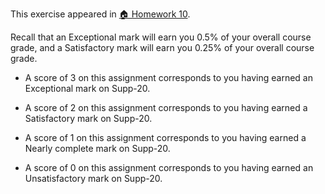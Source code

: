 This exercise appeared in <a href="assignment: 🏠 Homework 10">🏠 Homework 10</a>.

Recall that an Exceptional mark will earn you 0.5% of your overall course grade, and a Satisfactory mark will earn you 0.25% of your overall course grade.

* A score of 3 on this assignment corresponds to you having earned an Exceptional mark on Supp-20.

* A score of 2 on this assignment corresponds to you having earned a Satisfactory mark on Supp-20.

* A score of 1 on this assignment corresponds to you having earned a Nearly complete mark on Supp-20.

* A score of 0 on this assignment corresponds to you having earned an Unsatisfactory mark on Supp-20.
